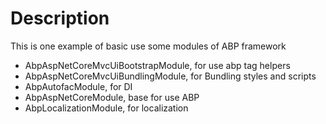 # Description

This is one example of basic use some modules of ABP framework


- AbpAspNetCoreMvcUiBootstrapModule, for use abp tag helpers 
- AbpAspNetCoreMvcUiBundlingModule, for Bundling styles and scripts 
- AbpAutofacModule, for DI
- AbpAspNetCoreModule, base for use ABP 
- AbpLocalizationModule, for localization